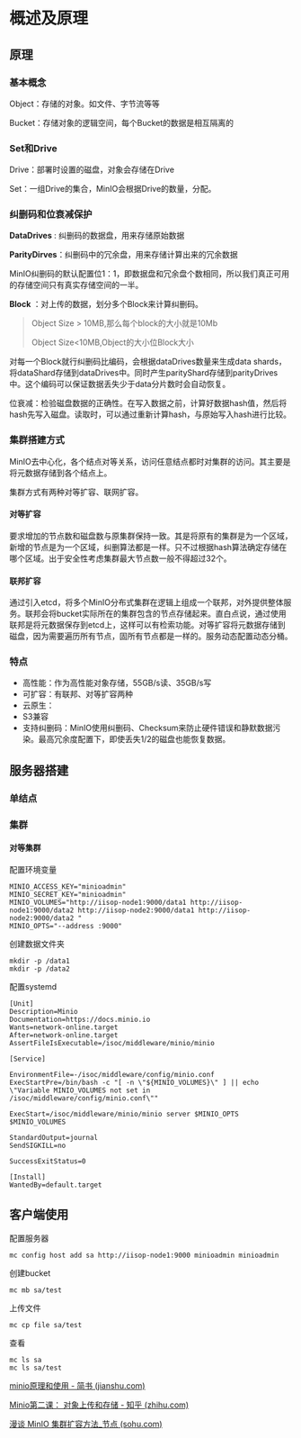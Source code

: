 # 概述及原理

## 原理

### 基本概念

Object：存储的对象。如文件、字节流等等

Bucket：存储对象的逻辑空间，每个Bucket的数据是相互隔离的

### Set和Drive

Drive：部署时设置的磁盘，对象会存储在Drive

Set：一组Drive的集合，MinIO会根据Drive的数量，分配。

### 纠删码和位衰减保护

**DataDrives** : 纠删码的数据盘，用来存储原始数据

**ParityDirves**：纠删码中的冗余盘，用来存储计算出来的冗余数据

MinIO纠删码的默认配置位1：1，即数据盘和冗余盘个数相同，所以我们真正可用的存储空间只有真实存储空间的一半。

**Block** ：对上传的数据，划分多个Block来计算纠删码。

> Object Size > 10MB,那么每个block的大小就是10Mb
>
> Object Size<10MB,Object的大小位Block大小

对每一个Block就行纠删码比编码，会根据dataDrives数量来生成data shards，将dataShard存储到dataDrives中。同时产生parityShard存储到parityDrives中。这个编码可以保证数据丢失少于data分片数时会自动恢复。

位衰减：检验磁盘数据的正确性。在写入数据之前，计算好数据hash值，然后将hash先写入磁盘。读取时，可以通过重新计算hash，与原始写入hash进行比较。

### 集群搭建方式

MinIO去中心化，各个结点对等关系，访问任意结点都时对集群的访问。其主要是将元数据存储到各个结点上。

集群方式有两种对等扩容、联网扩容。

#### 对等扩容

要求增加的节点数和磁盘数与原集群保持一致。其是将原有的集群是为一个区域，新增的节点是为一个区域，纠删算法都是一样。只不过根据hash算法确定存储在哪个区域。出于安全性考虑集群最大节点数一般不得超过32个。

#### 联邦扩容

通过引入etcd，将多个MinIO分布式集群在逻辑上组成一个联邦，对外提供整体服务。联邦会将bucket实际所在的集群包含的节点存储起来。直白点说，通过使用联邦是将元数据保存到etcd上，这样可以有检索功能。对等扩容将元数据存储到磁盘，因为需要遍历所有节点，固所有节点都是一样的。服务动态配置动态分桶。

### 特点

+ 高性能：作为高性能对象存储，55GB/s读、35GB/s写
+ 可扩容：有联邦、对等扩容两种
+ 云原生：
+ S3兼容
+ 支持纠删码：MinIO使用纠删码、Checksum来防止硬件错误和静默数据污染。最高冗余度配置下，即使丢失1/2的磁盘也能恢复数据。

## 服务器搭建

### 单结点

### 集群

#### 对等集群

配置环境变量

```shell
MINIO_ACCESS_KEY="minioadmin"
MINIO_SECRET_KEY="minioadmin"
MINIO_VOLUMES="http://iisop-node1:9000/data1 http://iisop-node1:9000/data2 http://iisop-node2:9000/data1 http://iisop-node2:9000/data2 "
MINIO_OPTS="--address :9000"
```



创建数据文件夹

```shell
mkdir -p /data1
mkdir -p /data2
```



配置systemd

```shell
[Unit]	
Description=Minio
Documentation=https://docs.minio.io
Wants=network-online.target
After=network-online.target
AssertFileIsExecutable=/isoc/middleware/minio/minio
 
[Service]
 
EnvironmentFile=-/isoc/middleware/config/minio.conf
ExecStartPre=/bin/bash -c "[ -n \"${MINIO_VOLUMES}\" ] || echo \"Variable MINIO_VOLUMES not set in /isoc/middleware/config/minio.conf\""
 
ExecStart=/isoc/middleware/minio/minio server $MINIO_OPTS $MINIO_VOLUMES
 
StandardOutput=journal
SendSIGKILL=no
 
SuccessExitStatus=0
 
[Install]
WantedBy=default.target
```



## 客户端使用

配置服务器

```shell
mc config host add sa http://iisop-node1:9000 minioadmin minioadmin
```

创建bucket

```shell
mc mb sa/test
```

上传文件

```shell
mc cp file sa/test
```



查看

```shell
mc ls sa
mc ls sa/test
```



[minio原理和使用 - 简书 (jianshu.com)](https://www.jianshu.com/p/c2b43ff67df0)

[Minio第二课： 对象上传和存储 - 知乎 (zhihu.com)](https://zhuanlan.zhihu.com/p/155844469)

[漫谈 MinIO 集群扩容方法_节点 (sohu.com)](https://www.sohu.com/a/455702322_115128)

